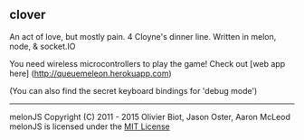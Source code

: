 clover
-------------------------------------------------------------------------------
An act of love, but mostly pain. 4 Cloyne's dinner line. Written in melon, node, & socket.IO

You need wireless microcontrollers to play the game! Check out [web app here] (http://queuemeleon.herokuapp.com) 

(You can also find the secret keyboard bindings for 'debug mode')

-------------------------------------------------------------------------------
melonJS Copyright (C) 2011 - 2015 Olivier Biot, Jason Oster, Aaron McLeod
melonJS is licensed under the [MIT License](http://www.opensource.org/licenses/mit-license.php)
